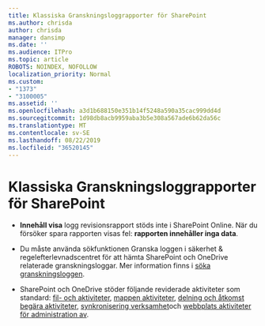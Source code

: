 ```yaml
---
title: Klassiska Granskningsloggrapporter för SharePoint
ms.author: chrisda
author: chrisda
manager: dansimp
ms.date: ''
ms.audience: ITPro
ms.topic: article
ROBOTS: NOINDEX, NOFOLLOW
localization_priority: Normal
ms.custom:
- "1373"
- "3100005"
ms.assetid: ''
ms.openlocfilehash: a3d1b688150e351b14f5248a590a35cac999dd4d
ms.sourcegitcommit: 1d98db8acb9959aba3b5e308a567ade6b62da56c
ms.translationtype: MT
ms.contentlocale: sv-SE
ms.lasthandoff: 08/22/2019
ms.locfileid: "36520145"
---
```

# <a name="classic-sharepoint-audit-log-reports"></a>Klassiska Granskningsloggrapporter för SharePoint

- **Innehåll visa** logg revisionsrapport stöds inte i SharePoint Online. När du försöker spara rapporten visas fel: **rapporten innehåller inga data**.

- Du måste använda sökfunktionen Granska loggen i säkerhet & regelefterlevnadscentret för att hämta SharePoint och OneDrive relaterade granskningsloggar. Mer information finns i [söka granskningsloggen](https://docs.microsoft.com/office365/securitycompliance/search-the-audit-log-in-security-and-compliance#search-the-audit-log).

- SharePoint och OneDrive stöder följande reviderade aktiviteter som standard: [fil- och aktiviteter](https://docs.microsoft.com/office365/securitycompliance/search-the-audit-log-in-security-and-compliance#file-and-page-activities), [mappen aktiviteter](https://docs.microsoft.com/office365/securitycompliance/search-the-audit-log-in-security-and-compliance#folder-activities), [delning och åtkomst begära aktiviteter](https://docs.microsoft.com/office365/securitycompliance/search-the-audit-log-in-security-and-compliance#sharing-and-access-request-activities), [synkronisering verksamhet](https://docs.microsoft.com/office365/securitycompliance/search-the-audit-log-in-security-and-compliance#synchronization-activities)och [webbplats aktiviteter för administration av](https://docs.microsoft.com/office365/securitycompliance/search-the-audit-log-in-security-and-compliance#site-administration-activities).
